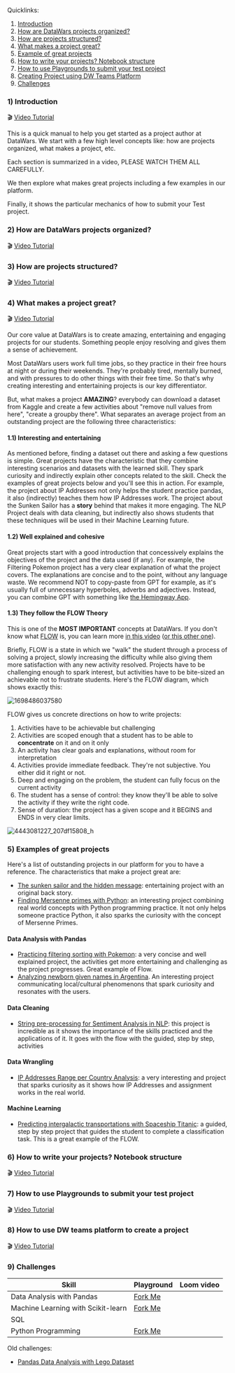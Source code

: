 Quicklinks:

1. [Introduction](#introduction)
2. [How are DataWars projects organized?](#2-how-are-datawars-projects-organized)
3. [How are projects structured?](#3-how-are-projects-structured)
4. [What makes a project great?](#4-what-makes-a-project-great)
5. [Example of great projects](#5-examples-of-great-projects)
6. [How to write your projects? Notebook structure](#6-how-to-write-your-projects-notebook-structure) 
7. [How to use Playgrounds to submit your test project](#7-how-to-use-playgrounds-to-submit-your-test-project)
8. [Creating Project using DW Teams Platform](#8-how-to-use-dw-teams-platform-to-create-a-project)
9. [Challenges](#9-challenges)

### 1) Introduction

🎬 [Video Tutorial](https://www.loom.com/share/97c940afbd624bb39471a6e123a0a01f?sid=99cb168a-42a1-4443-a774-2ee948d5856b)

This is a quick manual to help you get started as a project author at DataWars. We start with a few high level concepts like: how are projects organized, what makes a project, etc.

Each section is summarized in a video, PLEASE WATCH THEM ALL CAREFULLY.

We then explore what makes great projects including a few examples in our platform.

Finally, it shows the particular mechanics of how to submit your Test project.

### 2) How are DataWars projects organized?

🎬 [Video Tutorial](https://www.loom.com/share/88387468b3094b99ba5a5097990c7902?sid=2f37e845-fcf0-4bc5-91ec-b5abd55cd7e3)


### 3) How are projects structured?

🎬 [Video Tutorial](https://www.loom.com/share/293a131072fa474087c21f2ac0eb7f2f?sid=00e97585-eec9-4147-883f-a230dc5631cd)


### 4) What makes a project great?
🎬 [Video Tutorial](https://www.loom.com/share/8d775a64b8e140caa1aff950eb69e4b6?sid=3c88b3cc-87e8-49d5-9450-b529c9b30e38)

Our core value at DataWars is to create amazing, entertaining and engaging projects for our students. Something people enjoy resolving and gives them a sense of achievement.

Most DataWars users work full time jobs, so they practice in their free hours at night or during their weekends. They're probably tired, mentally burned, and with pressures to do other things with their free time. So that's why creating interesting and entertaining projects is our key differentiator.

But, what makes a project **AMAZING**? everybody can download a dataset from Kaggle and create a few activities about "remove null values from here", "create a groupby there". What separates an average project from an outstanding project are the following three characteristics:

####  1.1) Interesting and entertaining
As mentioned before, finding a dataset out there and asking a few questions is simple. Great projects have the characteristic that they combine interesting scenarios and datasets with the learned skill. They spark curiosity and indirectly explain other concepts related to the skill. Check the examples of great projects below and you'll see this in action. For example, the project about IP Addresses not only helps the student practice pandas, it also (indirectly) teaches them how IP Addresses work. The project about the Sunken Sailor has a **story** behind that makes it more engaging. The NLP Project deals with data cleaning, but indirectly also shows students that these techniques will be used in their Machine Learning future.


#### 1.2) Well explained and cohesive
Great projects start with a good introduction that concessively explains the objectives of the project and the data used (if any). For example, the Filtering Pokemon project has a very clear explanation of what the project covers. The explanations are concise and to the point, without any language waste. We recommend NOT to copy-paste from GPT for example, as it's usually full of unnecessary hyperboles, adverbs and adjectives. Instead, you can combine GPT with something like [the Hemingway App](https://hemingwayapp.com/).

#### 1.3) They follow the FLOW Theory

This is one of the **MOST IMPORTANT** concepts at DataWars. If you don't know what [FLOW](https://w.wiki/DKT) is, you can learn more [in this video](https://www.youtube.com/watch?v=iUsOCR1KKms) ([or this other one](https://www.youtube.com/watch?v=znwUCNrjpD4)).

Briefly, FLOW is a state in which we "walk" the student through a process of solving a project, slowly increasing the difficulty while also giving them more satisfaction with any new activity resolved. Projects have to be challenging enough to spark interest, but activities have to be bite-sized an achievable not to frustrate students. Here's the FLOW diagram, which shows exactly this:

![1698486037580](https://github.com/datawars-io-content/content-creator-handbook/assets/872296/6810fb12-b3dc-4f40-bb2e-f735711b9e71)

FLOW gives us concrete directions on how to write projects:

1. Activities have to be achievable but challenging
2. Activities are scoped enough that a student has to be able to **concentrate** on it and on it only
3. An activity has clear goals and explanations, without room for interpretation
4. Activities provide immediate feedback. They're not subjective. You either did it right or not.
5. Deep and engaging on the problem, the student can fully focus on the current activity
6. The student has a sense of control: they know they'll be able to solve the activity if they write the right code.
7. Sense of duration: the project has a given scope and it BEGINS and ENDS in very clear limits.

![4443081227_207df15808_h](https://github.com/datawars-io-content/content-creator-handbook/assets/872296/02328875-1c77-47cd-99e2-7901a8b7a6e5)


### 5) Examples of great projects

Here's a list of outstanding projects in our platform for you to have a reference. The characteristics that make a project great are:

- [The sunken sailor and the hidden message](https://app.datawars.io/project/02a0e765-175a-48cb-89ba-60bddf1f289f?page=1): entertaining project with an original back story.
- [Finding Mersenne primes with Python](https://app.datawars.io/project/f962f444-57c3-4234-8a06-e48b9a8bb57a): an interesting project combining real world concepts with Python programming practice. It not only helps someone practice Python, it also sparks the curiosity with the concept of Mersenne Primes.

#### Data Analysis with Pandas

- [Practicing filtering sorting with Pokemon](https://app.datawars.io/project/54b07e96-f0da-4b5d-ba40-c87475e42b8e): a very concise and well explained project, the activities get more entertaining and challenging as the project progresses. Great example of Flow.
- [Analyzing newborn given names in Argentina](https://app.datawars.io/project/b4c63618-70e3-4233-92ad-4f12cbfbe0e8?page=1). An interesting project communicating local/cultural phenomenons that spark curiosity and resonates with the users.

#### Data Cleaning

- [String pre-processing for Sentiment Analysis in NLP](https://app.datawars.io/project/15afa695-e8c6-4971-8c4d-1fc10feb17b4?page=1): this project is incredible as it shows the importance of the skills practiced and the applications of it. It goes with the flow with the guided, step by step, activities

#### Data Wrangling

- [IP Addresses Range per Country Analysis](https://app.datawars.io/project/6446c860-f72f-475f-b458-1e7add7d9fb8): a very interesting and project that sparks curiosity as it shows how IP Addresses and assignment works in the real world.

#### Machine Learning

- [Predicting intergalactic transportations with Spaceship Titanic](https://app.datawars.io/project/00ca7761-bc66-4fff-ad4f-be1ab61a5372?page=1): a guided, step by step project that guides the student to complete a classification task. This is a great example of the FLOW.

### 6) How to write your projects? Notebook structure

🎬 [Video Tutorial](https://www.loom.com/share/50b730aa0835400b9ab435d9a051187f?sid=0057264e-e63a-4d37-8970-fc59c1ceb1d2)

### 7) How to use Playgrounds to submit your test project

🎬 [Video Tutorial](https://www.loom.com/share/09ebf338269f4fa8a406731836bd487b?sid=f4823dd7-0fc5-4a1c-a575-eba4a25a232f)

### 8) How to use DW teams platform to create a project

🎬 [Video Tutorial](https://www.loom.com/share/51083b7dd1f24a31a0a01f7f66340a2c?sid=2b247d42-539b-4d13-b8f6-144a849b64d2)

### 9) Challenges

| Skill                              | Playground | Loom video |
|------------------------------------|------------|------------|
| Data Analysis with Pandas          | [Fork Me](https://profiles.datawars.io/sbasulto/playgrounds/325dd142-ffd5-4a0f-bb0d-496a52706860)  |            |
| Machine Learning with Scikit-learn | [Fork Me](https://profiles.datawars.io/vshah/playgrounds/8eb625eb-1b2a-479f-a993-f1ff15488f87)  |            |
| SQL                                |            |            |
| Python Programming                 | [Fork Me](https://profiles.datawars.io/vshah/playgrounds/9028cf30-7aa2-44e6-953e-56c04f724faa) |            |

Old challenges:

* [Pandas Data Analysis with Lego Dataset](https://www.loom.com/share/b5561c5135af4792b52299e9716145f6?sid=4256c385-0ac9-4357-b20c-191ff57c5d26)
